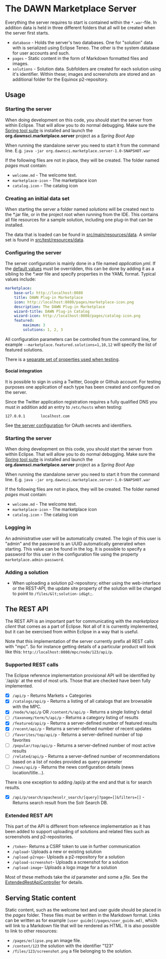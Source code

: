 # The DAWN Marketplace Server

Everything the server requires to start is contained within the `*.war`-file.
In addition data is held in three different folders that all will be created
when the server first starts.

* `database` - Holds the server's two databases. One for "solution" data with
is serialized using Eclipse Teneo. The other is the system database for user
accounts and such.
* `pages` - Static content in the form of Markdown formatted files and images.
* `solutions` - Solution data. Subfolders are created for each solution using
it's identifier. Within these; images and screenshots are stored and an
additional folder for the Equinox p2-repository.

## Usage

### Starting the server

When doing development on this code, you should start the server from within
Eclipse. That will allow you to do normal debugging. Make sure the [Spring tool
suite](https://marketplace.eclipse.org/content/spring-ide) is installed and
launch the __org.dawnsci.marketplace.server__ project as a _Spring Boot App_

When running the standalone server you need to start it from the command line.
E.g. `java -jar org.dawnsci.marketplace.server-1.0-SNAPSHOT.war`

If the following files are not in place, they will be created. The folder named
_pages_ must contain:

* `welcome.md` - The welcome text.
* `marketplace-icon` - The marketplace icon
* `catalog.icon` - The catalog icon

### Creating an initial data set

When starting the server a folder named _solutions_ will be created next to
the *.jar file, or in the project root when running from the IDE.  This
contains all file resources for a sample solution, including one plug-in
that can be installed.

The data that is loaded can be found in
[src/main/resources/data](src/main/resources/data).  A similar set is found
in [src/test/resources/data](src/test/resources/data).

### Configuring the server

The server configuration is mainly done in a file named _application.yml_.
If the [default values](src/main/resources/application.yml) must be
overridden, this can be done by adding it as a sibling to the _*.war_ file
and specify properties in the YAML format.  Typical values include:

```YAML
marketplace:
	base-url: http://localhost:8080
	title: DAWN Plug-in Marketplace
	icon: http://localhost:8080/pages/marketplace-icon.png
	description: The DAWN Plug-in Marketplace
	wizard-title: DAWN Plug-in Catalog
	wizard-icon: http://localhost:8080/pages/catalog-icon.png
	featured:
		maximum: 3
		solutions: 1, 2, 3
```

All configuration parameters can be controlled from the command line, for
example `--marketplace.featured.solutions=1,10,12` will specify the list of
featured solutions.


There is a [separate set of properties used when testing](src/test/resources/application.yml).

#### Social integration

It is possible to sign in using a Twitter, Google or Github account.  For
testing purposes one application of each type has been created and
configured on the server.

Since the Twitter application registration requires a fully qualified DNS
you must in addition add an entry to `/etc/hosts` when testing:

	127.0.0.1       localhost.com

See [the server configuration](src/main/resources/application.yml) for OAuth
secrets and identifiers.

### Starting the server

When doing development on this code, you should start the server from within
Eclipse.  That will allow you to do normal debugging.  Make sure the [Spring
tool suite](https://marketplace.eclipse.org/content/spring-ide) is installed
and launch the __org.dawnsci.marketplace.server__ project as a _Spring Boot
App_

When running the standalone server you need to start it from the command
line.  E.g.  `java -jar org.dawnsci.marketplace.server-1.0-SNAPSHOT.war`

If the following files are not in place, they will be created.  The folder
named _pages_ must contain:

* `welcome.md` - The welcome text.
* `marketplace-icon` - The marketplace icon
* `catalog.icon` - The catalog icon

### Logging in

An administrative user will be automatically created.  The login of this
user is "admin" and the password is an UUID automatically generated when
starting.  This value can be found in the log.  It is possible to specify a
password for this user in the configuration file using the property
`marketplace.admin-password`.

### Adding a solution

* When uploading a solution p2-repository; either using the web-interface or the
  REST-API, the update site property of the solution will be changed to point to
  `/files/&lt;solution-id&gt;`.

## The REST API

The REST API is an important part for communicating with the _marketplace
client_ that comes as a part of Eclipse.  Not all of it is currently
implemented, but it can be exercised from within Eclipse in a way that is
useful.

Note that this implementation of the server currently prefix all REST calls
with "mpc".  So for instance getting details of a particular product will
look like this: `http://localhost:8080/mpc/node/123/api/p`.

### Supported REST calls

The Eclipse reference implementation provisional API will be identified by
´/api/p´ at the end of most urls.  Those that are checked have been fully
implemented.

- [x]	`/api/p` - Returns Markets + Categories
- [x] `/catalogs/api/p` - Returns a listing of all catalogs that are browsable with the MPC.
- [x]	`/node/%/api/p` OR `/content/%/api/p` - Returns a single listing's detail
- [ ]	`/taxonomy/term/%/api/p` - Returns a category listing of results
- [x]	`/featured/api/p` - Returns a server-defined number of featured results
- [x]   `/recent/api/p` - Returns a server-defined number of recent updates
- [ ]	`/favorites/top/api/p` - Returns a server-defined number of top favorites
- [ ]	`/popular/top/api/p` - Returns a server-defined number of most active results
- [ ]	`/related/api/p` - Returns a server-defined number of recommendations based on a list of nodes provided as query parameter
- [ ]	`/news/api/p` - Returns the news configuration details (news location/title...).

There is one exception to adding /api/p at the end and that is for search
results.
- [x]	`/api/p/search/apachesolr_search/[query]?page=[]&filters=[]` - Returns
search result from the Solr Search DB.

### Extended REST API

This part of the API is different from reference implementation as it has been
added to support uploading of solutions and related files such as screenshots
and p2-repositories.

- `/token`- Returns a CSRF token to use in further communication
- `/upload`- Uploads a new or existing solution
- `/upload-p2repo`- Uploads a p2-repository for a solution
- `/upload-screenshot`- Uploads a screenshot for a solution
- `/upload-image`- Uploads a logo image for a solution

Most of these methods take the *id* parameter and some a *file*. See the
[ExtendedRestApiController](src/main/java/org/dawnsci/marketplace/controllers/ExtendedRestApiController.java)
for details.

## Serving Static content

Static content, such as the welcome text and user guide should be placed in
the _pages_ folder.  These files must be written in the Markdown format.
Links can be written as for example `[user guide](/pages/user_guide.md)`,
which will link to a Markdown file that will be rendered as HTML.  It is
also possible to link to other resources:

* `/pages/eclipse.png` an image file.
* `/content/123` the solution with the identifier "123"
* `/files/123/screenshot.png` a file belonging to the solution.
